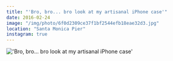 ```yaml
---
title: "'Bro, bro... bro look at my artisanal iPhone case'"
date: 2016-02-24
image: "/img/photo/6f0d2309ce37f1bf2544efb18eae32d3.jpg"
location: "Santa Monica Pier"
instagram: true
---
```


!['Bro, bro... bro look at my artisanal iPhone case'](/img/photo/6f0d2309ce37f1bf2544efb18eae32d3.jpg)
